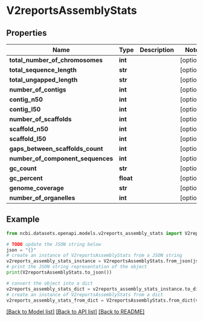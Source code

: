 # V2reportsAssemblyStats


## Properties

Name | Type | Description | Notes
------------ | ------------- | ------------- | -------------
**total_number_of_chromosomes** | **int** |  | [optional] 
**total_sequence_length** | **str** |  | [optional] 
**total_ungapped_length** | **str** |  | [optional] 
**number_of_contigs** | **int** |  | [optional] 
**contig_n50** | **int** |  | [optional] 
**contig_l50** | **int** |  | [optional] 
**number_of_scaffolds** | **int** |  | [optional] 
**scaffold_n50** | **int** |  | [optional] 
**scaffold_l50** | **int** |  | [optional] 
**gaps_between_scaffolds_count** | **int** |  | [optional] 
**number_of_component_sequences** | **int** |  | [optional] 
**gc_count** | **str** |  | [optional] 
**gc_percent** | **float** |  | [optional] 
**genome_coverage** | **str** |  | [optional] 
**number_of_organelles** | **int** |  | [optional] 

## Example

```python
from ncbi.datasets.openapi.models.v2reports_assembly_stats import V2reportsAssemblyStats

# TODO update the JSON string below
json = "{}"
# create an instance of V2reportsAssemblyStats from a JSON string
v2reports_assembly_stats_instance = V2reportsAssemblyStats.from_json(json)
# print the JSON string representation of the object
print(V2reportsAssemblyStats.to_json())

# convert the object into a dict
v2reports_assembly_stats_dict = v2reports_assembly_stats_instance.to_dict()
# create an instance of V2reportsAssemblyStats from a dict
v2reports_assembly_stats_from_dict = V2reportsAssemblyStats.from_dict(v2reports_assembly_stats_dict)
```
[[Back to Model list]](../README.md#documentation-for-models) [[Back to API list]](../README.md#documentation-for-api-endpoints) [[Back to README]](../README.md)



